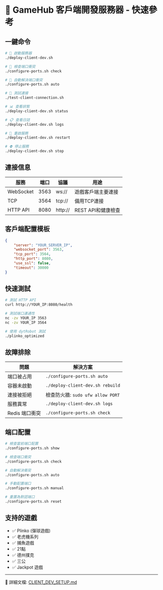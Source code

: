 # 🚀 GameHub 客戶端開發服務器 - 快速參考

## 一鍵命令

```bash
# 🚀 啟動服務器
./deploy-client-dev.sh

# 🔧 檢查端口衝突
./configure-ports.sh check

# 🔧 自動解決端口衝突
./configure-ports.sh auto

# 🧪 測試連接
./test-client-connection.sh

# 📊 查看狀態
./deploy-client-dev.sh status

# 📋 查看日誌
./deploy-client-dev.sh logs

# 🔄 重啟服務
./deploy-client-dev.sh restart

# ⛔ 停止服務
./deploy-client-dev.sh stop
```

## 連接信息

| 服務 | 端口 | 協議 | 用途 |
|------|------|------|------|
| WebSocket | 3563 | ws:// | 遊戲客戶端主要連接 |
| TCP | 3564 | tcp:// | 備用TCP連接 |
| HTTP API | 8080 | http:// | REST API和健康檢查 |

## 客戶端配置模板

```json
{
    "server": "YOUR_SERVER_IP",
    "websocket_port": 3563,
    "tcp_port": 3564,
    "http_port": 8080,
    "use_ssl": false,
    "timeout": 30000
}
```

## 快速測試

```bash
# 測試 HTTP API
curl http://YOUR_IP:8080/health

# 測試端口連通性
nc -zv YOUR_IP 3563
nc -zv YOUR_IP 3564

# 使用 dytRobot 測試
./plinko_optimized
```

## 故障排除

| 問題 | 解決方案 |
|------|----------|
| 端口被占用 | `./configure-ports.sh auto` |
| 容器未啟動 | `./deploy-client-dev.sh rebuild` |
| 連接被拒絕 | 檢查防火牆: `sudo ufw allow PORT` |
| 服務異常 | `./deploy-client-dev.sh logs` |
| Redis 端口衝突 | `./configure-ports.sh check` |

## 端口配置

```bash
# 檢查當前端口配置
./configure-ports.sh show

# 檢查端口衝突
./configure-ports.sh check

# 自動解決衝突
./configure-ports.sh auto

# 手動配置端口
./configure-ports.sh manual

# 重置為默認端口
./configure-ports.sh reset
```

## 支持的遊戲

- ✅ Plinko (彈球遊戲)
- ✅ 老虎機系列
- ✅ 捕魚遊戲
- ✅ 21點
- ✅ 德州撲克
- ✅ 三公
- ✅ Jackpot 遊戲

---
📝 詳細文檔: [CLIENT_DEV_SETUP.md](CLIENT_DEV_SETUP.md)